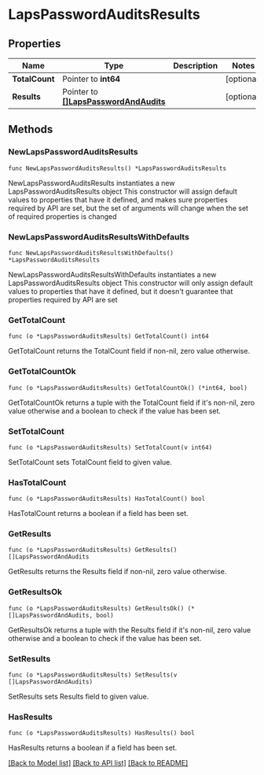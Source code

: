 # LapsPasswordAuditsResults

## Properties

Name | Type | Description | Notes
------------ | ------------- | ------------- | -------------
**TotalCount** | Pointer to **int64** |  | [optional] 
**Results** | Pointer to [**[]LapsPasswordAndAudits**](LapsPasswordAndAudits.md) |  | [optional] 

## Methods

### NewLapsPasswordAuditsResults

`func NewLapsPasswordAuditsResults() *LapsPasswordAuditsResults`

NewLapsPasswordAuditsResults instantiates a new LapsPasswordAuditsResults object
This constructor will assign default values to properties that have it defined,
and makes sure properties required by API are set, but the set of arguments
will change when the set of required properties is changed

### NewLapsPasswordAuditsResultsWithDefaults

`func NewLapsPasswordAuditsResultsWithDefaults() *LapsPasswordAuditsResults`

NewLapsPasswordAuditsResultsWithDefaults instantiates a new LapsPasswordAuditsResults object
This constructor will only assign default values to properties that have it defined,
but it doesn't guarantee that properties required by API are set

### GetTotalCount

`func (o *LapsPasswordAuditsResults) GetTotalCount() int64`

GetTotalCount returns the TotalCount field if non-nil, zero value otherwise.

### GetTotalCountOk

`func (o *LapsPasswordAuditsResults) GetTotalCountOk() (*int64, bool)`

GetTotalCountOk returns a tuple with the TotalCount field if it's non-nil, zero value otherwise
and a boolean to check if the value has been set.

### SetTotalCount

`func (o *LapsPasswordAuditsResults) SetTotalCount(v int64)`

SetTotalCount sets TotalCount field to given value.

### HasTotalCount

`func (o *LapsPasswordAuditsResults) HasTotalCount() bool`

HasTotalCount returns a boolean if a field has been set.

### GetResults

`func (o *LapsPasswordAuditsResults) GetResults() []LapsPasswordAndAudits`

GetResults returns the Results field if non-nil, zero value otherwise.

### GetResultsOk

`func (o *LapsPasswordAuditsResults) GetResultsOk() (*[]LapsPasswordAndAudits, bool)`

GetResultsOk returns a tuple with the Results field if it's non-nil, zero value otherwise
and a boolean to check if the value has been set.

### SetResults

`func (o *LapsPasswordAuditsResults) SetResults(v []LapsPasswordAndAudits)`

SetResults sets Results field to given value.

### HasResults

`func (o *LapsPasswordAuditsResults) HasResults() bool`

HasResults returns a boolean if a field has been set.


[[Back to Model list]](../README.md#documentation-for-models) [[Back to API list]](../README.md#documentation-for-api-endpoints) [[Back to README]](../README.md)


